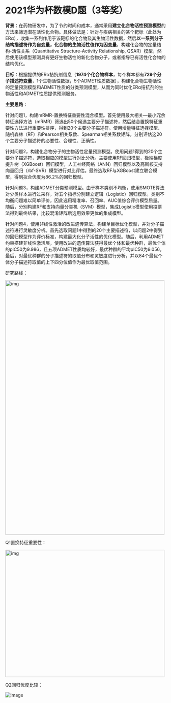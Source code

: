 # 2021华为杯数模D题（3等奖）
**背景**：在药物研发中，为了节约时间和成本，通常采用**建立化合物活性预测模型**的方法来筛选潜在活性化合物。具体做法是：针对与疾病相关的某个靶标（此处为ERα），收集一系列作用于该靶标的化合物及其生物活性数据，然后**以一系列分子结构描述符作为自变量，化合物的生物活性值作为因变量**，构建化合物的定量结构-活性关系（Quantitative Structure-Activity Relationship, QSAR）模型，然后使用该模型预测具有更好生物活性的新化合物分子，或者指导已有活性化合物的结构优化。

**目标**：根据提供的ERα拮抗剂信息（**1974个化合物样本**，每个样本都有**729个分子描述符变量**，1个生物活性数据，5个ADMET性质数据），构建化合物生物活性的定量预测模型和ADMET性质的分类预测模型，从而为同时优化ERα拮抗剂的生物活性和ADMET性质提供预测服务。

**主要思路**：

针对问题1，构建mRMR-置换特征重要性混合模型。首先使用最大相关—最小冗余特征选择方法（mRMR）筛选出50个候选主要分子描述符，然后结合置换特征重要性方法进行重要性排序，得到20个主要分子描述符。使用增量特征选择模型、随机森林（RF）和Pearson相关系数、Spearman相关系数矩阵，分别评估这20个主要分子描述符的必要性、合理性、正确性。

针对问题2，构建化合物分子的生物活性定量预测模型。使用问题1得到的20个主要分子描述符，选取相应的模型进行对比分析。主要使用RF回归模型，极端梯度提升树（XGBoost）回归模型，人工神经网络（ANN）回归模型以及高斯核支持向量回归（rbf-SVR）模型进行对比评估。最终选取RF与XGBoost建立联合模型，得到拟合优度为86.2%的回归模型。

针对问题3，构建ADMET分类预测模型。由于样本类别不均衡，使用SMOTE算法对少类样本进行过采样，对五个指标分别建立逻辑（Logistic）回归模型。类别不均衡问题难以简单评价，因此选用精准率、召回率、AUC值综合评价模型质量。随后，分别构建RF和支持向量分类机（SVM）模型，集成Logistic模型使用投票法得到最终结果，比较混淆矩阵后选用效果更优的集成模型。

针对问题4，使用非线性激活的改进遗传算法，构建单目标优化模型，并对分子描述符进行灵敏度分析。首先选取问题1中得到的20个主要描述符，以问题2中得到的回归模型作为评价标准，构建最大化分子活性的优化模型。随后，利用ADMET约束搭建非线性激活层，使用改进的遗传算法获得最优个体和最优种群，最优个体的pIC50为9.986，且五项ADMET性质均较好，最优种群的平均pIC50为9.056。最后，对最优种群的分子描述符的取值分布和灵敏度进行分析，并以84个最优个体分子描述符取值的上下四分位值作为最优取值范围。

研究路线：

<img src="https://user-images.githubusercontent.com/75946871/146674156-e9029eed-7e3e-4d0c-890f-4f5511d8b408.png" alt="img" width="500" height="800" />

Q1置换特征重要性：

<img src="https://user-images.githubusercontent.com/75946871/146674238-619132ea-293d-43a0-a6bc-85f092b0e3de.png" alt="img" width="500" height="400"/>

Q2回归优度比较：

![image](https://user-images.githubusercontent.com/75946871/146674224-ab93ced5-725e-45d1-8e7a-15b47daad0d1.png)
